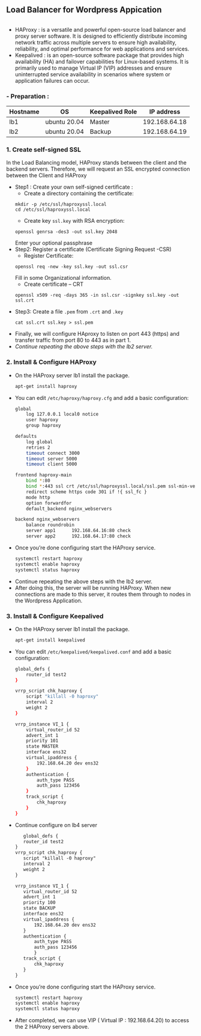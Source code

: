 
## Load Balancer for Wordpress Appication

![]()
- HAProxy : is a versatile and powerful open-source load balancer and proxy server software. It is designed to efficiently distribute incoming network traffic across multiple servers to ensure high availability, reliability, and optimal performance for web applications and services.
- Keepalived : is an open-source software package that provides high availability (HA) and failover capabilities for Linux-based systems. It is primarily used to manage Virtual IP (VIP) addresses and ensure uninterrupted service availability in scenarios where system or application failures can occur.

### - Preparation :

| Hostname | OS | Keepalived Role | IP address |
|--------|------|------|-------|
| lb1 | ubuntu 20.04  |  Master | 192.168.64.18 |
| lb2 | ubuntu 20.04  |  Backup | 192.168.64.19 |
 
### 1. Create self-signed SSL 
In the Load Balancing model, HAProxy stands between the client and the backend servers. Therefore, we will request an SSL encrypted connection between the Client and HAProxy
- Step1 : Create your own self-signed certificate :
    - Create a directory containing the certificate:
    ```
    mkdir -p /etc/ssl/haproxyssl.local
    cd /etc/ssl/haproxyssl.local 
    ```
    - Create key `ssl.key` with RSA encryption:
    ```
    openssl genrsa -des3 -out ssl.key 2048
    ```
    Enter your optional passphrase
- Step2: Register a certificate (Certificate Signing Request -CSR)
    - Register Certificate:
    ```
    openssl req -new -key ssl.key -out ssl.csr
    ```
    Fill in some Organizational information.
    - Create certificate – CRT
    ```
    openssl x509 -req -days 365 -in ssl.csr -signkey ssl.key -out ssl.crt
    ```
- Step3: Create a file `.pem` from `.crt` and `.key`
    ```
    cat ssl.crt ssl.key > ssl.pem
    ```
- Finally, we will configure HAproxy to listen on port 443 (https) and transfer traffic from port 80 to 443 as in part 1.
- *Continue repeating the above steps with the lb2 server.*

### 2. Install & Configure HAProxy   
- On the HAProxy server lb1 install the package.
    ```sh
    apt-get install haproxy
    ```
- You can edit `/etc/haproxy/haproxy.cfg` and add a basic configuration:  
    ```sh
    global
        log 127.0.0.1 local0 notice
        user haproxy
        group haproxy

    defaults
        log global
        retries 2
        timeout connect 3000
        timeout server 5000
        timeout client 5000

    frontend haproxy-main
        bind *:80
        bind *:443 ssl crt /etc/ssl/haproxyssl.local/ssl.pem ssl-min-ver TLSv1.2
        redirect scheme https code 301 if !{ ssl_fc }
        mode http
        option forwardfor
        default_backend nginx_webservers

    backend nginx_webservers
        balance roundrobin
        server app1      192.168.64.16:80 check
        server app2      192.168.64.17:80 check
    ```
- Once you’re done configuring start the HAProxy service.
    ```diff
    systemctl restart haproxy
    systemctl enable haproxy
    systemctl status haproxy
    ```
- Continue repeating the above steps with the lb2 server.
- After doing this, the server will be running HAProxy. When new connections are made to this server, it routes them through to nodes in the Wordpress Application.
### 3. Install & Configure Keepalived  
- On the HAProxy server lb1 install the package.
    ```sh
    apt-get install keepalived
    ```
- You can edit `/etc/keepalived/keepalived.conf` and add a basic configuration:  
    ```sh
    global_defs {
        router_id test2
    }

    vrrp_script chk_haproxy {
        script "killall -0 haproxy"
        interval 2
        weight 2
    }
   
    vrrp_instance VI_1 {
        virtual_router_id 52
        advert_int 1
        priority 101
        state MASTER
        interface ens32
        virtual_ipaddress {
            192.168.64.20 dev ens32
        }
        authentication {
            auth_type PASS
            auth_pass 123456
        }
        track_script {
            chk_haproxy
        }
    }

    ```
- Continue configure on lb4 server
     ```diff
        global_defs {
        router_id test2
    }
    vrrp_script chk_haproxy {
        script "killall -0 haproxy"
        interval 2
        weight 2
    }
    
    vrrp_instance VI_1 {
        virtual_router_id 52                       
        advert_int 1
        priority 100                               
        state BACKUP
        interface ens32
        virtual_ipaddress {
            192.168.64.20 dev ens32
        }
        authentication {
            auth_type PASS
            auth_pass 123456
            }
        track_script {
            chk_haproxy
        }
    } 
    ```

- Once you’re done configuring start the HAProxy service.
    ```diff
    systemctl restart haproxy
    systemctl enable haproxy
    systemctl status haproxy
    ```

- After completed, we can use VIP ( Virtual IP : 192.168.64.20) to access the 2 HAProxy servers above. 
